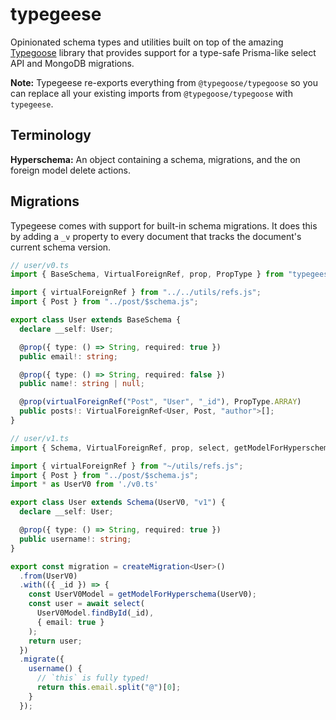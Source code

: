 # typegeese

Opinionated schema types and utilities built on top of the amazing [Typegoose](<https://github.com/typegoose/typegoose>) library that provides support for a type-safe Prisma-like select API and MongoDB migrations.

**Note:** Typegeese re-exports everything from `@typegoose/typegoose` so you can replace all your existing imports from `@typegoose/typegoose` with `typegeese`.

## Terminology

**Hyperschema:** An object containing a schema, migrations, and the  on foreign model delete actions.

## Migrations

Typegeese comes with support for built-in schema migrations. It does this by adding a `_v` property to every document that tracks the document's current schema version.

```typescript
// user/v0.ts
import { BaseSchema, VirtualForeignRef, prop, PropType } from "typegeese";

import { virtualForeignRef } from "../../utils/refs.js";
import { Post } from "../post/$schema.js";

export class User extends BaseSchema {
  declare __self: User;

  @prop({ type: () => String, required: true })
  public email!: string;

  @prop({ type: () => String, required: false })
  public name!: string | null;

  @prop(virtualForeignRef("Post", "User", "_id"), PropType.ARRAY)
  public posts!: VirtualForeignRef<User, Post, "author">[];
}
```

```typescript
// user/v1.ts
import { Schema, VirtualForeignRef, prop, select, getModelForHyperschema } from "typegeese";

import { virtualForeignRef } from "~/utils/refs.js";
import { Post } from "../post/$schema.js";
import * as UserV0 from './v0.ts'

export class User extends Schema(UserV0, "v1") {
  declare __self: User;

  @prop({ type: () => String, required: true })
  public username!: string;
}

export const migration = createMigration<User>()
  .from(UserV0)
  .with(({ _id }) => {
    const UserV0Model = getModelForHyperschema(UserV0);
    const user = await select(
      UserV0Model.findById(_id),
      { email: true }
    );
    return user;
  })
  .migrate({
    username() {
      // `this` is fully typed!
      return this.email.split("@")[0];
    }
  });
```
